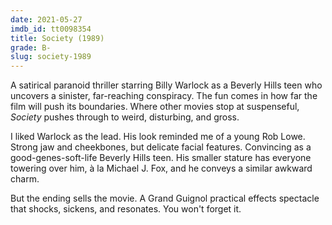 ```yaml
---
date: 2021-05-27
imdb_id: tt0098354
title: Society (1989)
grade: B-
slug: society-1989
---
```


A satirical paranoid thriller starring Billy Warlock as a Beverly Hills teen who uncovers a sinister, far-reaching conspiracy. The fun comes in how far the film will push its boundaries. Where other movies stop at suspenseful, _Society_ pushes through to weird, disturbing, and gross.

<!-- end -->

I liked Warlock as the lead. His look reminded me of a young Rob Lowe. Strong jaw and cheekbones, but delicate facial features. Convincing as a good-genes-soft-life Beverly Hills teen. His smaller stature has everyone towering over him, à la Michael J. Fox, and he conveys a similar awkward charm.

But the ending sells the movie. A Grand Guignol practical effects spectacle that shocks, sickens, and resonates. You won't forget it.
